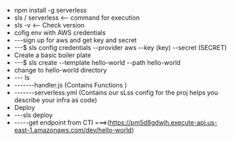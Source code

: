 * npm install -g serverless
* sls / serverless <-- command for execution 
* sls -v <-- Check version 
* cofig env with AWS credentials 
* ---sign up for aws and get key and secret
* ---$ sls config credentials --provider aws --key (key) --secret (SECRET)
* Create a basic boiler plate
* ---$ sls create --template hello-world --path hello-world
* change to hello-world directory 
* --- ls
* -------handler.js (Contains Functions )
* -------serverless.yml (Contains our sLss config for the proj helps you describe your infra as code)
* Deploy 
* ---sls deploy
* -----get endpoint from CTI ===>(https://pm5d8gdwjh.execute-api.us-east-1.amazonaws.com/dev/hello-world)

